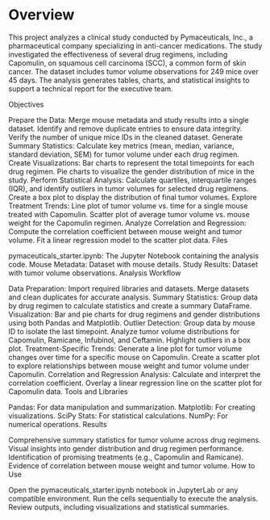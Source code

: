 # Overview

This project analyzes a clinical study conducted by Pymaceuticals, Inc., a pharmaceutical company specializing in anti-cancer medications. The study investigated the effectiveness of several drug regimens, including Capomulin, on squamous cell carcinoma (SCC), a common form of skin cancer. The dataset includes tumor volume observations for 249 mice over 45 days. The analysis generates tables, charts, and statistical insights to support a technical report for the executive team.

Objectives

Prepare the Data:
Merge mouse metadata and study results into a single dataset.
Identify and remove duplicate entries to ensure data integrity.
Verify the number of unique mice IDs in the cleaned dataset.
Generate Summary Statistics:
Calculate key metrics (mean, median, variance, standard deviation, SEM) for tumor volume under each drug regimen.
Create Visualizations:
Bar charts to represent the total timepoints for each drug regimen.
Pie charts to visualize the gender distribution of mice in the study.
Perform Statistical Analysis:
Calculate quartiles, interquartile ranges (IQR), and identify outliers in tumor volumes for selected drug regimens.
Create a box plot to display the distribution of final tumor volumes.
Explore Treatment Trends:
Line plot of tumor volume vs. time for a single mouse treated with Capomulin.
Scatter plot of average tumor volume vs. mouse weight for the Capomulin regimen.
Analyze Correlation and Regression:
Compute the correlation coefficient between mouse weight and tumor volume.
Fit a linear regression model to the scatter plot data.
Files

pymaceuticals_starter.ipynb: The Jupyter Notebook containing the analysis code.
Mouse Metadata: Dataset with mouse details.
Study Results: Dataset with tumor volume observations.
Analysis Workflow

Data Preparation:
Import required libraries and datasets.
Merge datasets and clean duplicates for accurate analysis.
Summary Statistics:
Group data by drug regimen to calculate statistics and create a summary DataFrame.
Visualization:
Bar and pie charts for drug regimens and gender distributions using both Pandas and Matplotlib.
Outlier Detection:
Group data by mouse ID to isolate the last timepoint.
Analyze tumor volume distributions for Capomulin, Ramicane, Infubinol, and Ceftamin.
Highlight outliers in a box plot.
Treatment-Specific Trends:
Generate a line plot for tumor volume changes over time for a specific mouse on Capomulin.
Create a scatter plot to explore relationships between mouse weight and tumor volume under Capomulin.
Correlation and Regression Analysis:
Calculate and interpret the correlation coefficient.
Overlay a linear regression line on the scatter plot for Capomulin data.
Tools and Libraries

Pandas: For data manipulation and summarization.
Matplotlib: For creating visualizations.
SciPy Stats: For statistical calculations.
NumPy: For numerical operations.
Results

Comprehensive summary statistics for tumor volume across drug regimens.
Visual insights into gender distribution and drug regimen performance.
Identification of promising treatments (e.g., Capomulin and Ramicane).
Evidence of correlation between mouse weight and tumor volume.
How to Use

Open the pymaceuticals_starter.ipynb notebook in JupyterLab or any compatible environment.
Run the cells sequentially to execute the analysis.
Review outputs, including visualizations and statistical summaries.

<!--Mod 5-->
